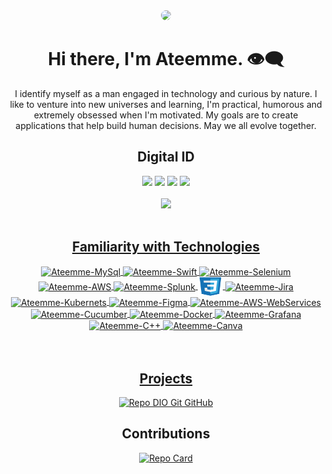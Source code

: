 <div align="center">
  <img style="border-radius:100px;" height="150" src="https://avatars.githubusercontent.com/ateemme"  />

<div>
    <h1>Hi there, I'm Ateemme. 👁‍🗨 </h1>
    <p>I identify myself as a man engaged in technology and curious by nature. I like to venture into new universes and learning, I'm practical, humorous and extremely obsessed when I'm motivated.  My goals are to create applications that help build human decisions. May we all evolve together.
    </p>    
</div>
<div>
    <h2>Digital ID</h2>
   <a href="https://www.linkedin.com/in/brunofmarques/" target="_blank"><img src="https://img.shields.io/badge/-LinkedIn-%230077B5?style=for-the-badge&logo=linkedin&logoColor=white" target="_blank"></a> 
   <a href = "https://www.instagram.com/ateemmme"><img src="https://img.shields.io/badge/Instagram-000?style=for-the-badge&logo=instagram&logoColor=blue" target="_blank"></a>
   <a href = "https://opensea.io/ateemme/"><img src="https://img.shields.io/badge/OpenSea-%232081E2.svg?style=for-the-badge&logo=opensea&logoColor=white" target="_blank"></a>
   <a href = "https://tiktok.com/@ateemme/"><img src="https://img.shields.io/badge/TikTok-%23000000.svg?style=for-the-badge&logo=TikTok&logoColor=blue" target="_blank"></a>
  </div>
<br>

  <a href="https://github.com/ateemme">
  <img height="180em" src="https://github-readme-stats.vercel.app/api?username=ateemme"/>
  
<div style="display: inline_block"><br>
    <h2>Familiarity with Technologies </h2>
    <img align="center" alt="Ateemme-MySql" height="30" width="30" src="https://cdn.jsdelivr.net/gh/devicons/devicon/icons/mysql/mysql-original.svg">
  <img align="center" alt="Ateemme-Swift" height="30" width="40" src="https://cdn.jsdelivr.net/gh/devicons/devicon/icons/swift/swift-original.svg">
  <img align="center" alt="Ateemme-Selenium" height="30" width="40" src="https://cdn.jsdelivr.net/gh/devicons/devicon/icons/selenium/selenium-original.svg">
  <img align="center" alt="Ateemme-AWS" height="30" width="30" src="https://static-00.iconduck.com/assets.00/aws-icon-2048x2048-274bm1xi.png">
  <img align="center" alt="Ateemme-Splunk" height="30" width="30" src="https://appstore.good.com/appcentral-storage%2Fapps%2F15%2F82%2F14%2F91%2F44%2F40%2F1%2Fimages%2FlargeIcon_1582149144401.png?Expires=3836518234&Signature=gznlt3UYof1MDlqkzN8Dq205s8xUbPBhasNOyE2z90MkUOi50fCqQvSk7rfXzhumFEMpxTEw3IQFaFVxBa1XqC4bzWjmEZJ-AojK5ZOWRTSDlpDl7Q1NHziwKwHnXXw8FOZWrbWEFXvDNKZH1iSxkY7GeGFSE4UV~ohZpubd3w6sFum9fYyjXh0ivvnBI7xPNbyaicpLMOfF6GnWW9f0BrxzHNQULD-cPHCZkxORak-5pHzfczYJEBGvOgxmdyNbSJH4qGh8cI9NgOZ6G5cIYOU1eNASRtI8SnCZUFjoDpuXTaxMuurd2zDeSaUun0kJBvxKtZP0Z3COfLg9yVWgrw__&Key-Pair-Id=APKAJK4SYQTFZWVMO5OA">
  <img align="center" alt="Ateemme-CSS" height="30" width="40" src="https://raw.githubusercontent.com/devicons/devicon/master/icons/css3/css3-original.svg">
  <img align="center" alt="Ateemme-Jira" height="30" width="40" src="https://cdn.jsdelivr.net/gh/devicons/devicon/icons/jira/jira-original-wordmark.svg">  
  <img align="center" alt="Ateemme-Kubernets" height="30" width="40" src="https://cdn.jsdelivr.net/gh/devicons/devicon/icons/kubernetes/kubernetes-plain.svg"> 
  <img align="center" alt="Ateemme-Figma" height="30" width="40" src="https://cdn.jsdelivr.net/gh/devicons/devicon/icons/figma/figma-original.svg"> 
  <img align="center" alt="Ateemme-AWS-WebServices" height="30" width="40" src="https://cdn.jsdelivr.net/gh/devicons/devicon/icons/amazonwebservices/amazonwebservices-original.svg"> 
  <img align="center" alt="Ateemme-Cucumber" height="30" width="40" src="https://cdn.jsdelivr.net/gh/devicons/devicon/icons/cucumber/cucumber-plain.svg"> 
  <img align="center" alt="Ateemme-Docker" height="30" width="40" src="https://cdn.jsdelivr.net/gh/devicons/devicon/icons/docker/docker-original.svg"> 
  <img align="center" alt="Ateemme-Grafana" height="30" width="40" src="https://cdn.jsdelivr.net/gh/devicons/devicon/icons/grafana/grafana-original.svg"> 
  <img align="center" alt="Ateemme-C++" height="30" width="40" src="https://cdn.jsdelivr.net/gh/devicons/devicon/icons/cplusplus/cplusplus-original.svg"> 
  <img align="center" alt="Ateemme-Canva" height="30" width="40" src="https://cdn.jsdelivr.net/gh/devicons/devicon/icons/canva/canva-original.svg">
</div>
<br>
<br>


## Projects
[![Repo DIO Git GitHub](https://github-readme-stats.vercel.app/api/pin/?username=elidianaandrade&repo=dio-lab-open-source&bg_color=000&border_color=30A3DC&show_icons=true&icon_color=30A3DC&title_color=E94D5F&text_color=FFF)](https://github.com/elidianaandrade/dio-lab-open-source)
    

## Contributions
[![Repo Card](https://github-readme-stats.vercel.app/api/pin/?username=ateemme&repo=dio-lab-open-source&bg_color=000&border_color=30A3DC&show_icons=true&icon_color=30A3DC&title_color=E94D5F&text_color=FFF)](thhps://github.com/ateemme/dio-lab-open-source)

</div>